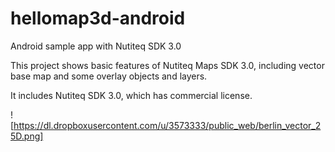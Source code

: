 hellomap3d-android
==================

Android sample app with Nutiteq SDK 3.0

This project shows basic features of Nutiteq Maps SDK 3.0, including vector base map and some overlay objects and layers.

It includes Nutiteq SDK 3.0, which has commercial license. 

![https://dl.dropboxusercontent.com/u/3573333/public_web/berlin_vector_25D.png]
